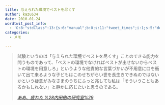 ```yaml
---
title: 与えられた環境でベストを尽くす
author: kazu634
date: 2010-01-24
wordtwit_post_info:
  - 'O:8:"stdClass":13:{s:6:"manual";b:0;s:11:"tweet_times";i:1;s:5:"delay";i:0;s:7:"enabled";i:1;s:10:"separation";s:2:"60";s:7:"version";s:3:"3.7";s:14:"tweet_template";b:0;s:6:"status";i:2;s:6:"result";a:0:{}s:13:"tweet_counter";i:2;s:13:"tweet_log_ids";a:1:{i:0;i:5069;}s:9:"hash_tags";a:0:{}s:8:"accounts";a:1:{i:0;s:7:"kazu634";}}'
categories:
  - メモ

---
```

<div class="section">
<blockquote title="ああ、疲れた %28内田樹の研究室%29" cite="http://blog.tatsuru.com/2010/01/18_1204.php">
<p>
      試験というのは「与えられた環境でベストを尽くす」ことのできる能力を問うものであって、「ベストの環境でなければベストが出せないからベストの環境を用意しろ」というような他責的な言葉づかいが不用意に口を衝いて出て来るような子どもはこのせちがらい世を長生きできぬのではないかという疑念がみなさまのうちにふっと兆しても私は「そういうこともあるかもしれない」と静かに応じたいと思うのである。
</p>
    
<p>
<cite><a href="http://blog.tatsuru.com/2010/01/18_1204.php" onclick="__gaTracker('send', 'event', 'outbound-article', 'http://blog.tatsuru.com/2010/01/18_1204.php', 'ああ、疲れた %28内田樹の研究室%29');" target="_blank">ああ、疲れた %28内田樹の研究室%29</a></cite>
</p>
</blockquote>
</div>

